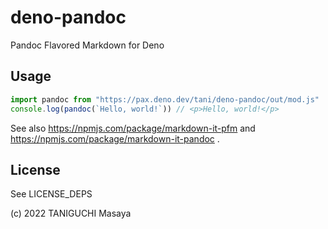 # deno-pandoc

Pandoc Flavored Markdown for Deno

## Usage

```typescript
import pandoc from "https://pax.deno.dev/tani/deno-pandoc/out/mod.js"
console.log(pandoc(`Hello, world!`)) // <p>Hello, world!</p>
```

See also https://npmjs.com/package/markdown-it-pfm and 
https://npmjs.com/package/markdown-it-pandoc .

## License

See LICENSE_DEPS

(c) 2022 TANIGUCHI Masaya
